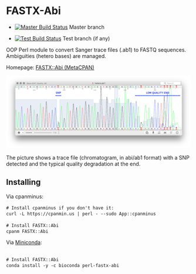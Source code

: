 # FASTX-Abi

 - [![Master Build Status](https://travis-ci.org/telatin/FASTX-Abi.svg?branch=master)](https://travis-ci.org/telatin/FASTX-Abi) Master branch

 - [![Test Build Status](https://travis-ci.org/telatin/FASTX-Abi.svg?branch=test)](https://travis-ci.org/telatin/FASTX-Abi) Test branch (if any)

OOP Perl module to convert Sanger trace files (.ab1) to FASTQ sequences. Ambiguities (hetero bases) are managed.

Homepage: [FASTX::Abi (MetaCPAN)](https://metacpan.com/pod/FASTX::Abi)

![alt text](https://raw.githubusercontent.com/telatin/FASTX-Abi/master/img/chromatogram.png)

The picture shows a trace file (chromatogram, in abi/ab1 format) with a SNP detected and the typical quality degradation at the end.

## Installing

Via cpanminus:
```
# Install cpanminus if you don't have it:
curl -L https://cpanmin.us | perl - --sudo App::cpanminus

# Install FASTX::Abi
cpanm FASTX::Abi
```

Via [Miniconda](https://docs.conda.io/en/latest/miniconda.html):
```

# Install FASTX::Abi
conda install -y -c bioconda perl-fastx-abi
```
